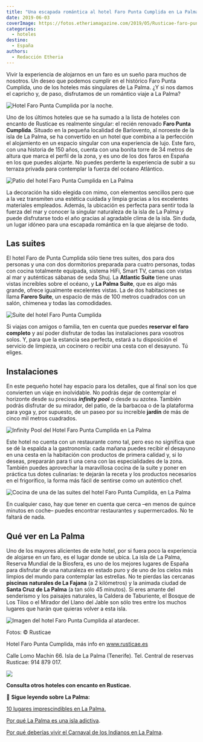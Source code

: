 ```yaml
---
title: "Una escapada romántica al hotel Faro Punta Cumplida en La Palma"
date: 2019-06-03
coverImage: https://fotos.etheriamagazine.com/2019/05/Rusticae-faro-punta-cumplida.jpg
categories: 
  - hoteles
destino: 
  - España
authors: 
  - Redacción Etheria
---
```


Vivir la experiencia de alojarnos en un faro es un sueño para muchos de nosotros. Un 
deseo que podemos cumplir en el histórico Faro Punta Cumplida, uno de los hoteles más 
singulares de La Palma. ¿Y si nos damos el capricho y, de paso, disfrutamos de un 
romántico viaje a La Palma? 

![Hotel Faro Punta Cumplida por la noche.](https://fotos.etheriamagazine.com/2019/05/Faro-Punta-Cumplida-noche.jpg "Hotel Faro Punta Cumplida por la noche.")

Uno de los últimos hoteles que se ha sumado a la lista de hoteles con encanto de 
Rusticae es realmente singular: el recién renovado **Faro Punta Cumplida**. Situado en 
la pequeña localidad de Barlovento, al noroeste de la isla de La Palma, se ha convertido 
en un hotel que combina a la perfección el alojamiento en un espacio singular con una 
experiencia de lujo. Este faro, con una historia de 150 años, cuenta con una bonita 
torre de 34 metros de altura que marca el perfil de la zona, y es uno de los dos faros 
en España en los que puedes alojarte. No puedes perderte la experiencia de subir a su 
terraza privada para contemplar la fuerza del océano Atlántico. 

![Patio del hotel Faro Punta Cumplida en La Palma](https://fotos.etheriamagazine.com/2019/05/Rusticae-faro-punta-cumplida-patio.jpg "Patio del hotel Faro Punta Cumplida.")

La decoración ha sido elegida con mimo, con elementos sencillos pero que a la vez 
transmiten una estética cuidada y limpia gracias a los excelentes materiales empleados. 
Además, la ubicación es perfecta para sentir toda la fuerza del mar y conocer la 
singular naturaleza de la isla de La Palma y puede disfrutarse todo el año gracias al 
agradable clima de la isla. Sin duda, un lugar idóneo para una escapada romántica en la 
que alejarse de todo. 

## Las suites

El hotel Faro de Punta Cumplida sólo tiene tres suites, dos para dos personas y una con 
dos dormitorios preparada para cuatro personas, todas con cocina totalmente equipada, 
sistema HiFi, Smart TV, camas con vistas al mar y auténticas sábanas de seda Shuj. La 
**Atlantic Suite** tiene unas vistas increíbles sobre el océano, y **La Palma Suite**, 
que es algo más grande, ofrece igualmente excelentes vistas. La de dos habitaciones se 
llama **Farero Suite**, un espacio de más de 100 metros cuadrados con un salón, chimenea 
y todas las comodidades. 

![Suite del hotel Faro Punta Cumplida](https://fotos.etheriamagazine.com/2019/05/Rusticae-faro-punta-cumplida-suite.jpg "Suite del hotel Faro Punta Cumplida.")

Si viajas con amigos o familia, ten en cuenta que puedes **reservar el faro completo** y 
así poder disfrutar de todas las instalaciones para vosotros solos. Y, para que la 
estancia sea perfecta, estará a tu disposición el servicio de limpieza, un cocinero o 
recibir una cesta con el desayuno. Tú eliges. 

## Instalaciones

En este pequeño hotel hay espacio para los detalles, que al final son los que convierten 
un viaje en inolvidable. No podrás dejar de contemplar el horizonte desde su preciosa 
**_infinity pool_** o desde su azotea. También podrás disfrutar de su mirador, del 
patio, de la barbacoa o de la plataforma para yoga y, por supuesto, de un paseo por su 
increíble **jardín** de más de cinco mil metros cuadrados. 

![Infinity Pool del Hotel Faro Punta Cumplida en La Palma](https://fotos.etheriamagazine.com/2019/05/Rustica-faro-punta-cumplida-piscina.jpg "Infinity Pool del Hotel Faro Punta Cumplida.")

Este hotel no cuenta con un restaurante como tal, pero eso no significa que se dé la 
espalda a la gastronomía: cada mañana puedes recibir el desayuno en una cesta en la 
habitación con productos de primera calidad y, si lo deseas, prepararán para ti una cena 
con las especialidades de la zona. También puedes aprovechar la maravillosa cocina de la 
suite y poner en práctica tus dotes culinarias: te dejarán la receta y los productos 
necesarios en el frigorífico, la forma más fácil de sentirse como un auténtico chef. 

![Cocina de una de las suites del hotel Faro Punta Cumplida, en La Palma](https://fotos.etheriamagazine.com/2019/05/Rusticae-faro-punta-cumplida-cocina.jpg "Cocina de una de las suites del hotel.")

En cualquier caso, hay que tener en cuenta que cerca –en menos de quince minutos en 
coche– puedes encontrar restaurantes y supermercados. No te faltará de nada. 

## Qué ver en La Palma

Uno de los mayores alicientes de este hotel, por si fuera poco la experiencia de 
alojarse en un faro, es el lugar donde se ubica. La isla de La Palma, Reserva Mundial de 
la Biosfera, es uno de los mejores lugares de España para disfrutar de una naturaleza en 
estado puro y de uno de los cielos más limpios del mundo para contemplar las estrellas. 
No te pierdas las cercanas **piscinas naturales de La Fajana** (a 2 kilómetros) y la 
animada ciudad de **Santa Cruz de La Palma** (a tan sólo 45 minutos). Si eres amante del 
senderismo y los paisajes naturales, la Caldera de Taburiente, el Bosque de Los Tilos o 
el Mirador del Llano del Jable son sólo tres entre los muchos lugares que harán que 
quieras volver a esta isla. 

![Imagen del hotel Faro Punta Cumplida al atardecer.](https://fotos.etheriamagazine.com/2019/05/Rusticae-faro-punta-cumplida.jpg "Imagen del hotel Faro Punta Cumplida al atardecer.")

Fotos: © Rusticae 

Hotel Faro Punta Cumplida, más info en www.rusticae.es 

Calle Lomo Machin 66. Isla de La Palma (Tenerife). Tel. Central de reservas Rusticae: 
914 879 017. 

[![](https://fotos.etheriamagazine.com/2019/03/rusticae-the-club-1-e1553083884362.jpg)](https://www.rusticae.es/)

**Consulta otros hoteles con encanto en Rusticae.** 

📌 **Sigue leyendo sobre La Palma:** 

[10 lugares imprescindibles en La 
Palma.](https://etheriamagazine.com/2018/09/19/10-secretos-para-conocer-la-isla-de-la-palma/) 

[Por qué La Palma es una isla 
adictiva](https://etheriamagazine.com/2019/04/02/la-palma-la-isla-mas-adictiva-y-alternativa-de-canarias/). 

[Por qué deberías vivir el Carnaval de los Indianos en La 
Palma](https://etheriamagazine.com/2020/02/03/que-hacer-en-los-indianos-el-carnaval-de-la-palma/).
